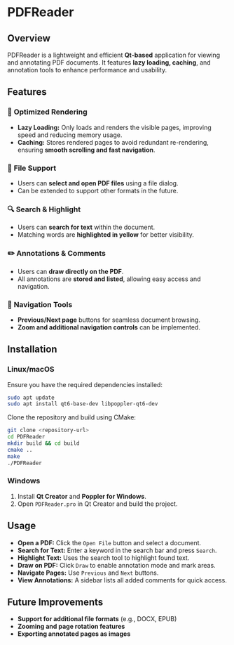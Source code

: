 # PDFReader

## Overview
PDFReader is a lightweight and efficient **Qt-based** application for viewing and annotating PDF documents. It features **lazy loading, caching**, and annotation tools to enhance performance and usability.

## Features

### 📄 **Optimized Rendering**
- **Lazy Loading:** Only loads and renders the visible pages, improving speed and reducing memory usage.
- **Caching:** Stores rendered pages to avoid redundant re-rendering, ensuring **smooth scrolling and fast navigation**.

### 📂 **File Support**
- Users can **select and open PDF files** using a file dialog.
- Can be extended to support other formats in the future.

### 🔍 **Search & Highlight**
- Users can **search for text** within the document.
- Matching words are **highlighted in yellow** for better visibility.

### ✏️ **Annotations & Comments**
- Users can **draw directly on the PDF**.
- All annotations are **stored and listed**, allowing easy access and navigation.

### 📌 **Navigation Tools**
- **Previous/Next page** buttons for seamless document browsing.
- **Zoom and additional navigation controls** can be implemented.

## Installation
### **Linux/macOS**
Ensure you have the required dependencies installed:
```bash
sudo apt update
sudo apt install qt6-base-dev libpoppler-qt6-dev
```
Clone the repository and build using CMake:
```bash
git clone <repository-url>
cd PDFReader
mkdir build && cd build
cmake ..
make
./PDFReader
```

### **Windows**
1. Install **Qt Creator** and **Poppler for Windows**.
2. Open `PDFReader.pro` in Qt Creator and build the project.

## Usage
- **Open a PDF:** Click the `Open File` button and select a document.
- **Search for Text:** Enter a keyword in the search bar and press `Search`.
- **Highlight Text:** Uses the search tool to highlight found text.
- **Draw on PDF:** Click `Draw` to enable annotation mode and mark areas.
- **Navigate Pages:** Use `Previous` and `Next` buttons.
- **View Annotations:** A sidebar lists all added comments for quick access.

## Future Improvements
- **Support for additional file formats** (e.g., DOCX, EPUB)
- **Zooming and page rotation features**
- **Exporting annotated pages as images**
